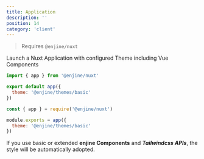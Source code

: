 ```yaml
---
title: Application
description: ''
position: 14
category: 'client'
---
```


> Requires `@enjine/nuxt`

Launch a Nuxt Application with configured  Theme including Vue Components

<code-group>
  <code-block label="es6" active>

  ```js
  import { app } from '@enjine/nuxt'

  export default app({
    theme: '@enjine/themes/basic'
  })
  ```

  </code-block>
  <code-block label="commonjs">

  ```js
  const { app } = require('@enjine/nuxt')

  module.exports = app({
    theme: '@enjine/themes/basic'
  })
  ```

  </code-block>
</code-group>

If you use basic or extended **enjine Components** and ***Tailwindcss APIs***, the style will be automatically adopted.

